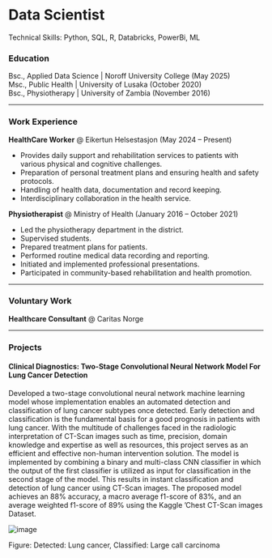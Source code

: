 # Data Scientist  
Technical Skills: Python, SQL, R, Databricks, PowerBi, ML

### Education  
Bsc., Applied Data Science | Noroff University College (May 2025)  
Msc., Public Health | University of Lusaka (October 2020)  
Bsc., Physiotherapy | University of Zambia (November 2016)  

---

### Work Experience  
**HealthCare Worker** @ Eikertun Helsestasjon (May 2024 – Present)  
- Provides daily support and rehabilitation services to patients with various physical and cognitive challenges.  
- Preparation of personal treatment plans and ensuring health and safety protocols.  
- Handling of health data, documentation and record keeping.  
- Interdisciplinary collaboration in the health service.  

**Physiotherapist** @ Ministry of Health (January 2016 – October 2021)  
- Led the physiotherapy department in the district.  
- Supervised students.  
- Prepared treatment plans for patients.  
- Performed routine medical data recording and reporting.  
- Initiated and implemented professional presentations.  
- Participated in community-based rehabilitation and health promotion.  

---

### Voluntary Work  
**Healthcare Consultant** @ Caritas Norge  

---

### Projects  
#### Clinical Diagnostics: Two-Stage Convolutional Neural Network Model For Lung Cancer Detection  
Developed a two-stage convolutional neural network machine learning model whose implementation enables an automated detection and classification of lung cancer subtypes once detected. Early detection and classification is the fundamental basis for a good prognosis in patients with lung cancer. With the multitude of challenges faced in the radiologic interpretation of CT-Scan images such as time, precision, domain knowledge and expertise as well as resources, this project serves as an efficient and effective non-human intervention solution. The model is implemented by combining a binary and multi-class CNN classifier in which the output of the first classifier is utilized as input for classification in the second stage of the model. This results in instant classification and detection of lung cancer using CT-Scan images. The proposed model achieves an 88% accuracy, a macro average f1-score of 83%, and an average weighted f1-score of 89% using the Kaggle ’Chest CT-Scan images Dataset.

![image](https://github.com/user-attachments/assets/237f8b8f-92a8-4a75-ba98-4ba57a1983b0)

Figure: Detected: Lung cancer, Classified: Large call carcinoma 


